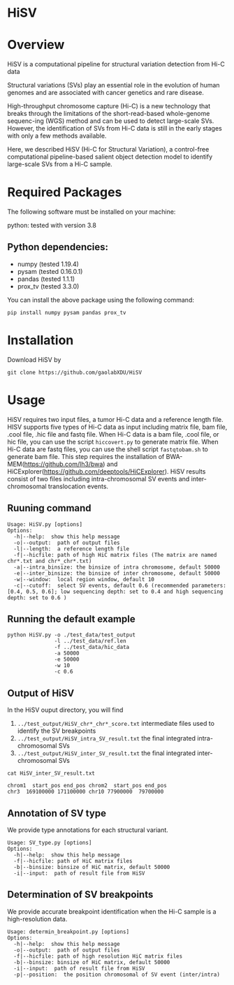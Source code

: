 # HiSV
# Overview
HiSV is a computational pipeline for structural variation detection from Hi-C data

Structural variations (SVs) play an essential role in the evolution of human genomes and are associated with cancer genetics and rare disease.

High-throughput chromosome capture (Hi-C) is a new technology that breaks through the limitations of the short-read-based whole-genome sequenc-ing (WGS) method and can be used to detect large-scale SVs. However, the identification of SVs from Hi-C data is still in the early stages with only a few methods available.

Here, we described HiSV (Hi-C for Structural Variation), a control-free computational pipeline-based salient object detection model to identify large-scale SVs from a Hi-C sample. 

# Required Packages
The following software must be installed on your machine:

python: tested with version 3.8

## Python dependencies:
* numpy (tested 1.19.4)
* pysam (tested 0.16.0.1)
* pandas (tested 1.1.1)
* prox_tv (tested 3.3.0)

You can install the above package using the following command:
```
pip install numpy pysam pandas prox_tv
```

# Installation
Download HiSV by
```
git clone https://github.com/gaolabXDU/HiSV

```

# Usage
HiSV requires two input files, a tumor Hi-C data and a reference length file. HISV supports five types of Hi-C data as input including matrix file, bam file, .cool file, .hic file and fastq file. When Hi-C data is a bam file, .cool file, or hic file, you can use the script ``hiccovert.py`` to generate matrix file. When Hi-C data are fastq files, you can use the shell script ``fastqtobam.sh`` to generate bam file. This step requires the installation of BWA-MEM(https://github.com/lh3/bwa) and HiCExplorer(https://github.com/deeptools/HiCExplorer). HiSV results consist of two files including intra-chromosomal SV events and inter-chromosomal translocation events. 

## Ruuning command
```
Usage: HiSV.py [options]
Options:
  -h|--help:  show this help message
  -o|--output:  path of output files
  -l|--length:  a reference length file
  -f|--hicfile: path of high HiC matrix files (The matrix are named chr*.txt and chr*_chr*.txt)
  -a|--intra_binsize: the binsize of intra chromosome, default 50000
  -e|--inter_binsize: the binsize of inter chromosome, default 50000
  -w|--window:  local region window, default 10
  -c|--cutoff:  select SV events, default 0.6 (recommended parameters: [0.4, 0.5, 0.6]; low sequencing depth: set to 0.4 and high sequencing depth: set to 0.6 )
```
## Running the default example
```
python HiSV.py -o ./test_data/test_output 
               -l ../test_data/ref.len 
               -f ../test_data/hic_data
               -a 50000
               -e 50000
               -w 10
               -c 0.6
```
## Output of HiSV
In the HiSV ouput directory, you will find
1. ``../test_output/HiSV_chr*_chr*_score.txt``  intermediate files used to identify the SV breakpoints 
2. ``../test_output/HiSV_intra_SV_result.txt``  the final integrated intra-chromosomal SVs
3. ``../test_output/HiSV_inter_SV_result.txt``  the final integrated inter-chromosomal SVs

```
cat HiSV_inter_SV_result.txt

chrom1  start_pos end_pos chrom2  start_pos end_pos
chr3  169100000 171100000 chr10 77900000  79700000
```

## Annotation of SV type
We provide type annotations for each structural variant.
```
Usage: SV_type.py [options]
Options:
  -h|--help:  show this help message
  -f|--hicfile: path of HiC matrix files
  -b|--binsize: binsize of HiC matrix, default 50000
  -i|--input:  path of result file from HiSV
```

## Determination of SV breakpoints
We provide accurate breakpoint identification when the Hi-C sample is a high-resolution data. 
```
Usage: determin_breakpoint.py [options]
Options:
  -h|--help:  show this help message
  -o|--output:  path of output files
  -f|--hicfile: path of high resolution HiC matrix files
  -b|--binsize: binsize of HiC matrix, default 50000
  -i|--input:  path of result file from HiSV
  -p|--position:  the position chromosomal of SV event (inter/intra)
```
